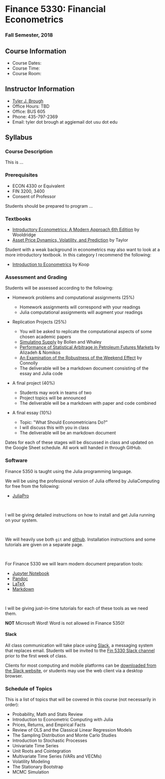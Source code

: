 # Finance 5330: Financial Econometrics

### Fall Semester, 2018

## Course Information

- Course Dates: 
- Course Time: 
- Course Room: 

## Instructor Information

- [Tyler J. Brough](http://tylerbrough.com)
- Office Hours: TBD
- Office: BUS 605
- Phone: 435-797-2369
- Email: tyler dot brough at aggiemail dot usu dot edu


## Syllabus

### Course Description

This is ...


### Prerequisites 

- ECON 4330 or Equivalent
- FIN 3200, 3400
- Consent of Professor

Students should be prepared to program ...


### Textbooks

- [Introductory Econometrics: A Modern Approach 6th Edition](https://goo.gl/Mp9KYT) by Wooldridge
- [Asset Price Dynamics, Volatility, and Prediction](https://goo.gl/BVTr3M) by Taylor

Student with a weak background in econometrics may also want to look at a more introductory textbook. In this category I recommend the following:

- [Introduction to Econometrics](https://goo.gl/boQMUt) by Koop


### Assessment and Grading

Students will be assessed according to the following:

- Homework problems and computational assignments (25%)
    + Homework assignments will correspond with your readings
    + Julia computational assignments will augment your readings
    
- Replication Projects (25%)
    + You will be asked to replicate the computational aspects of some chosen academic papers
    + [Simulating Supply](http://www2.owen.vanderbilt.edu/nick.bollen/research/nw4.PDF) by Bollen and Whaley
    + [Performance of Statistical Arbitrage in Petroleum Futures Markets](https://goo.gl/6rSMqh) by Alizadeh & Nomikos 
	+ [An Examination of the Robustness of the Weekend Effect](https://goo.gl/hUHEG5) by Connolly 
    + The deliverable will be a markdown document consisting of the essay and Julia code 

- A final project (40%)
    + Students may work in teams of two
    + Project topics will be announced
    + The deliverable will be a markdown with paper and code combined
    
- A final essay (10%)
    + Topic: "What Should Econometricians Do?"
    + I will discuss this with you in class
    + The deliverable will be an markdown document 

Dates for each of these stages will be discussed in class and updated on the Google Sheet schedule. All work will handed in through GitHub. 


### Software 

Finance 5350 is taught using the Julia programming language.

We will be using the professional version of Julia offered by JuliaComputing for free from the following:

- [JuliaPro](https://juliacomputing.com/products/juliapro.html)

<br>

I will be giving detailed instructions on how to install and get Julia running on your system. 

<br>

We will heavily use both `git` and [github](htts://github.io). Installation instructions and some tutorials are given on a separate page.

<br>

For Finance 5330 we will learn modern document preparation tools:

- [Jupyter Notebook](http://jupyter.org/)
- [Pandoc](http://pandoc.org/)
- [LaTeX](https://www.latex-project.org/)
- [Markdown](https://daringfireball.net/projects/markdown/)

<br>

I will be giving just-in-time tutorials for each of these tools as we need them. 

**NOT** Microsoft Word! Word is not allowed in Finance 5350!

#### Slack

All class communication will take place using [Slack](https://slack.com), a messaging system that replaces email. Students will be invited to the [Fin 5330 Slack channel](https://fin5330.slack.com) prior to the first week of class.

Clients for most computing and mobile platforms can be [downloaded from the Slack website](https://slack.com/downloads), or students may use the web client via a desktop browser.

### Schedule of Topics

This is a list of topics that will be covered in this course (not necessarily in order):

- Probability, Math and Stats Review
- Introduction to Econometric Computing with Julia
- Prices, Returns, and Empirical Facts
- Review of OLS and the Classical Linear Regression Models
- The Sampling Distribution and Monte Carlo Studies
- Introduction to Stochastic Processes
- Univariate Time Series
- Unit Roots and Cointegration
- Multivariate Time Series (VARs and VECMs)
- Volatility Modeling
- The Stationary Bootstrap
- MCMC Simulation


